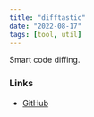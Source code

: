 ```yaml
---
title: "difftastic"
date: "2022-08-17"
tags: [tool, util]
---
```


Smart code diffing.

### Links
- [GitHub](https://github.com/Wilfred/difftastic)